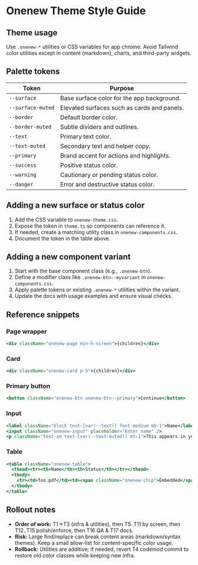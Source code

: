 # Onenew Theme Style Guide

## Theme usage
Use `.onenew-*` utilities or CSS variables for app chrome. Avoid Tailwind color utilities except in content (markdown), charts, and third-party widgets.

## Palette tokens
| Token | Purpose |
| --- | --- |
| `--surface` | Base surface color for the app background. |
| `--surface-muted` | Elevated surfaces such as cards and panels. |
| `--border` | Default border color. |
| `--border-muted` | Subtle dividers and outlines. |
| `--text` | Primary text color. |
| `--text-muted` | Secondary text and helper copy. |
| `--primary` | Brand accent for actions and highlights. |
| `--success` | Positive status color. |
| `--warning` | Cautionary or pending status color. |
| `--danger` | Error and destructive status color. |

## Adding a new surface or status color
1. Add the CSS variable to `onenew-theme.css`.
2. Expose the token in `theme.ts` so components can reference it.
3. If needed, create a matching utility class in `onenew-components.css`.
4. Document the token in the table above.

## Adding a new component variant
1. Start with the base component class (e.g., `.onenew-btn`).
2. Define a modifier class like `.onenew-btn--myvariant` in `onenew-components.css`.
3. Apply palette tokens or existing `.onenew-*` utilities within the variant.
4. Update the docs with usage examples and ensure visual checks.

## Reference snippets
### Page wrapper
```jsx
<div className="onenew-page min-h-screen">{children}</div>
```

### Card
```jsx
<div className="onenew-card p-5">{children}</div>
```

### Primary button
```jsx
<button className="onenew-btn onenew-btn--primary">Continue</button>
```

### Input
```jsx
<label className="block text-[var(--text)] font-medium mb-1">Name</label>
<input className="onenew-input" placeholder="Enter name" />
<p className="text-sm text-[var(--text-muted)] mt-1">This appears in your workspace list.</p>
```

### Table
```jsx
<table className="onenew-table">
  <thead><tr><th>Name</th><th>Status</th></tr></thead>
  <tbody>
    <tr><td>foo.pdf</td><td><span className="onenew-chip">Embedded</span></td></tr>
  </tbody>
</table>
```

## Rollout notes
- **Order of work:** T1→T3 (infra & utilities), then T5..T11 by screen, then T12..T15 polish/enforce, then T16 QA & T17 docs.
- **Risk:** Large find/replace can break content areas (markdown/syntax themes). Keep a small allow-list for content-specific color usage.
- **Rollback:** Utilities are additive; if needed, revert T4 codemod commit to restore old color classes while keeping new infra.
